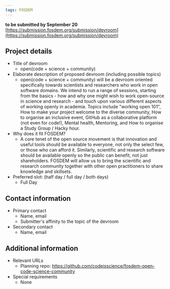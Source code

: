 ```yaml
---
tags: FOSDEM
---
```


**to be submitted by September 20**
[https://submission.fosdem.org/submission/devroom](https://submission.fosdem.org/submission/devroom)

## Project details 
* Title of devroom
    * open(code + science + community)
* Elaborate description of proposed devroom (including possible topics)
    * open(code + science + community) will be a devroom oriented specifically towards scientists and researchers who work in open software domains. We intend to run a range of sessions, starting from the basics - how and why one might wish to work open-source in science and research - and touch upon various different aspects of working openly in academia. Topics include "working open 101", How to make your project welcome to the diverse community, How to organise an inclusive event, GitHub as a collaborative platform (not even for code!), Mental health, Mentoring, and How to organise a Study Group / Hacky hour. 
* Why does it fit FOSDEM?
    * A core tenet of the open source movement is that innovation and useful tools should be available to everyone, not only the select few, or those who can afford it. Similarly, scientific and research software should be available openly so the public can benefit, not just shareholders. FOSDEM will allow us to bring the scientific and research community together with other open practitioners to share knowledge and skillsets. 
* Preferred slot: (half day / full day / both days)
    * Full Day

## Contact information
* Primary contact
   * Name, email
   * Submitter's affinity to the topic of the devroom
* Secondary contact
   * Name, email
   
## Additional information
* Relevant URLs
    * Planning repo: https://github.com/codeisscience/fosdem-open-code-science-community
* Special requirements
    * None
